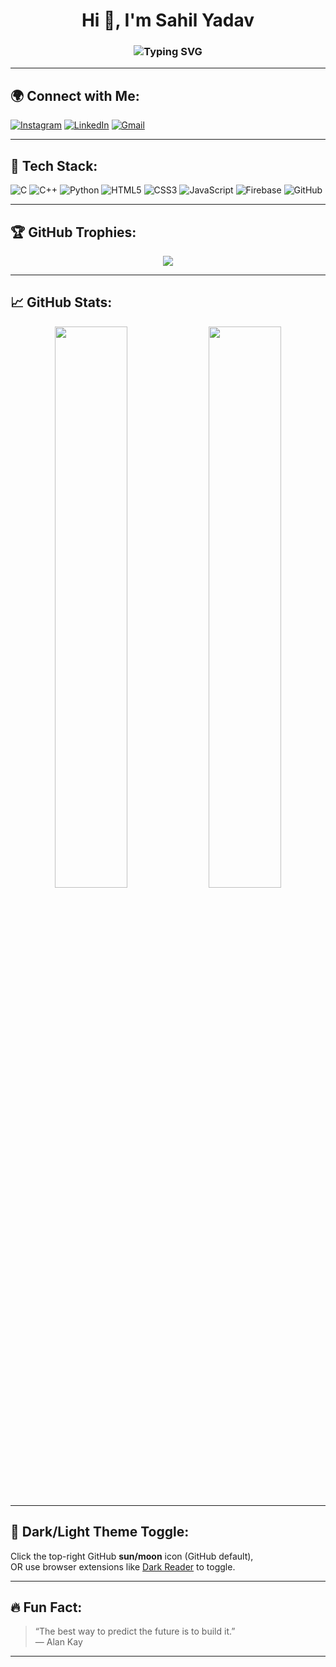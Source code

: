 <!-- Typing Animation Header -->
<h1 align="center">
  Hi 👋, I'm Sahil Yadav
</h1>
<h3 align="center">
  <img src="https://readme-typing-svg.demolab.com?font=Fira+Code&pause=1000&center=true&vCenter=true&multiline=true&width=435&lines=Tech+Enthusiast;Problem+Solver;Creative+Developer;Loves+Turning+Ideas+into+Reality+💡" alt="Typing SVG" />
</h3>

---

## 🌍 Connect with Me:

[![Instagram](https://img.shields.io/badge/_sahillyadav-%23E4405F.svg?style=for-the-badge&logo=Instagram&logoColor=white)](https://instagram.com/_sahillyadav)
[![LinkedIn](https://img.shields.io/badge/LinkedIn-blue?style=for-the-badge&logo=linkedin&logoColor=white)](https://linkedin.com/in/YOUR-LINKEDIN)
[![Gmail](https://img.shields.io/badge/Gmail-red?style=for-the-badge&logo=gmail&logoColor=white)](mailto:sy009647@gmail.com)

---

## 🧠 Tech Stack:

![C](https://img.shields.io/badge/C-00599C?style=for-the-badge&logo=c&logoColor=white)
![C++](https://img.shields.io/badge/C++-00599C?style=for-the-badge&logo=cplusplus&logoColor=white)
![Python](https://img.shields.io/badge/Python-3776AB?style=for-the-badge&logo=python&logoColor=white)
![HTML5](https://img.shields.io/badge/HTML5-E34F26?style=for-the-badge&logo=html5&logoColor=white)
![CSS3](https://img.shields.io/badge/CSS3-1572B6?style=for-the-badge&logo=css3&logoColor=white)
![JavaScript](https://img.shields.io/badge/JavaScript-F7DF1E?style=for-the-badge&logo=javascript&logoColor=black)
![Firebase](https://img.shields.io/badge/Firebase-FFCA28?style=for-the-badge&logo=firebase&logoColor=black)
![GitHub](https://img.shields.io/badge/GitHub-000?style=for-the-badge&logo=github&logoColor=white)

---

## 🏆 GitHub Trophies:

<p align="center">
  <img src="https://github-profile-trophy.vercel.app/?username=XtreamSahil&theme=darkhub&no-frame=true&no-bg=true&margin-w=15&column=7" />
</p>

---

## 📈 GitHub Stats:

<p align="center">
  <img width="48%" src="https://github-readme-stats.vercel.app/api?username=XtreamSahil&show_icons=true&theme=radical" />
  <img width="48%" src="https://github-readme-stats.vercel.app/api/top-langs/?username=XtreamSahil&layout=compact&theme=radical" />
</p>

---

## 🎨 Dark/Light Theme Toggle:

Click the top-right GitHub **sun/moon** icon (GitHub default),  
OR use browser extensions like [Dark Reader](https://darkreader.org/) to toggle.

---

## 🔥 Fun Fact:

> “The best way to predict the future is to build it.”  
> — Alan Kay

---

